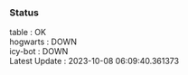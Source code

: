 ### Status


table : OK  
hogwarts : DOWN  
icy-bot : DOWN  
Latest Update : 2023-10-08 06:09:40.361373
